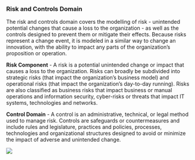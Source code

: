 ### Risk and Controls Domain
The risk and controls domain covers the modelling of risk - unintended potential changes that cause a loss to the organization - as well as the controls designed to prevent them or mitigate their effects. Because risks represent a change event, it is modeled in a similar way to change an innovation, with the ability to impact any parts of the organization’s proposition or operation.

**Risk Component** - A risk is a potential unintended change or impact that causes a loss to the organization. Risks can broadly be subdivided into strategic risks (that impact the organization’s business model) and operational risks (that impact the organization’s day-to-day running). Risks are also classified as business risks that impact business or manual operations and information security, cyber-risks or threats that impact IT systems, technologies and networks.

**Control Domain** - A control is an administrative, technical, or legal method used to manage risk. Controls are safeguards or countermeasures and include rules and legislature, practices and policies, processes, technologies and organizational structures designed to avoid or minimize the impact of adverse and unintended change.

![](Business%20stuff/Business%20Strategy%20Stuff/Ardoq/Meta%20Model/1.%20High%20Level%20Metamodel%20Concepts/attachments/Pasted%20image%2020231101132958.png)
